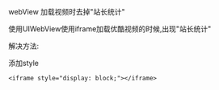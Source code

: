 webView 加载视频时去掉"站长统计"

使用UIWebView使用iframe加载优酷视频的时候,出现"站长统计"

解决方法:

添加style

```
<iframe style="display: block;"></iframe>
```

